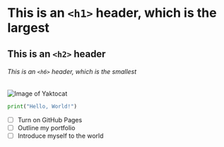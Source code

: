 # This is an `<h1>` header, which is the largest

## This is an `<h2>` header

###### This is an `<h6>` header, which is the smallest

![Image of Yaktocat](https://octodex.github.com/images/yaktocat.png)


``` python
print("Hello, World!")
```

- [ ] Turn on GitHub Pages
- [ ] Outline my portfolio
- [ ] Introduce myself to the world
